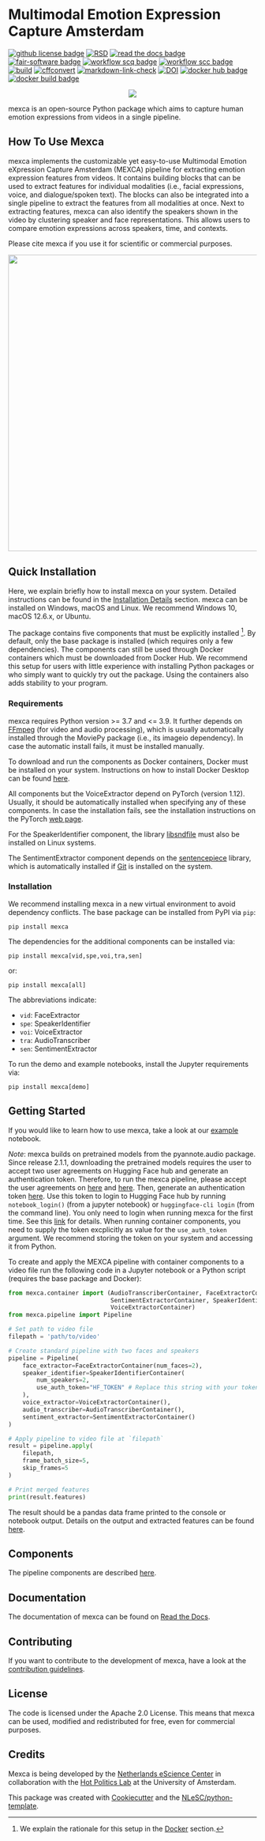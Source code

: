 
# Multimodal Emotion Expression Capture Amsterdam

[![github license badge](https://img.shields.io/github/license/mexca/mexca)](https://github.com/mexca/mexca)
[![RSD](https://img.shields.io/badge/rsd-mexca-00a3e3.svg)](https://research-software-directory.org/software/mexca)
[![read the docs badge](https://readthedocs.org/projects/pip/badge/)](https://mexca.readthedocs.io/en/latest/index.html)
[![fair-software badge](https://img.shields.io/badge/fair--software.eu-%E2%97%8F%20%20%E2%97%8F%20%20%E2%97%8F%20%20%E2%97%8F%20%20%E2%97%8B-yellow)](https://fair-software.eu)
[![workflow scq badge](https://sonarcloud.io/api/project_badges/measure?project=mexca_mexca&metric=alert_status)](https://sonarcloud.io/dashboard?id=mexca_mexca)
[![workflow scc badge](https://sonarcloud.io/api/project_badges/measure?project=mexca_mexca&metric=coverage)](https://sonarcloud.io/dashboard?id=mexca_mexca)
[![build](https://github.com/mexca/mexca/actions/workflows/build.yml/badge.svg)](https://github.com/mexca/mexca/actions/workflows/build.yml)
[![cffconvert](https://github.com/mexca/mexca/actions/workflows/cffconvert.yml/badge.svg)](https://github.com/mexca/mexca/actions/workflows/cffconvert.yml)
[![markdown-link-check](https://github.com/mexca/mexca/actions/workflows/markdown-link-check.yml/badge.svg)](https://github.com/mexca/mexca/actions/workflows/markdown-link-check.yml)
[![DOI](https://zenodo.org/badge/500818250.svg)](https://zenodo.org/badge/latestdoi/500818250)
[![docker hub badge](https://img.shields.io/static/v1?label=Docker%20Hub&message=mexca&color=blue&style=flat&logo=docker)](https://hub.docker.com/u/mexca)
[![docker build badge](https://img.shields.io/github/actions/workflow/status/mexca/mexca/docker.yml?label=Docker%20build&logo=docker)](https://github.com/mexca/mexca/actions/workflows/docker.yml)

<div align="center">
<img src="mexca_logo.png">
</div>

mexca is an open-source Python package which aims to capture human emotion expressions from videos in a single pipeline.

## How To Use Mexca

mexca implements the customizable yet easy-to-use Multimodal Emotion eXpression Capture Amsterdam (MEXCA) pipeline for extracting emotion expression features from videos. 
It contains building blocks that can be used to extract features for individual modalities (i.e., facial expressions, voice, and dialogue/spoken text). 
The blocks can also be integrated into a single pipeline to extract the features from all modalities at once. 
Next to extracting features, mexca can also identify the speakers shown in the video by clustering speaker and face representations. 
This allows users to compare emotion expressions across speakers, time, and contexts.

Please cite mexca if you use it for scientific or commercial purposes.

<div align="center">
<img src="docs/mexca_flowchart.svg" width="600">
</div>

## Quick Installation

Here, we explain briefly how to install mexca on your system. Detailed instructions can be found in the [Installation Details](https://mexca.readthedocs.io/en/latest/installation_details.html) section.
mexca can be installed on Windows, macOS and Linux. We recommend Windows 10, macOS 12.6.x, or Ubuntu.

The package contains five components that must be explicitly installed [^1]. By default, only the base package is installed
(which requires only a few dependencies). The components can still be used through Docker containers which must be downloaded
from Docker Hub. We recommend this setup for users with little experience with installing Python packages or who simply want to
quickly try out the package. Using the containers also adds stability to your program.

### Requirements

mexca requires Python version >= 3.7 and <= 3.9. It further depends on [FFmpeg](https://ffmpeg.org/) (for video and audio processing), 
which is usually automatically installed through the MoviePy package (i.e., its imageio dependency). In case the automatic install fails, 
it must be installed manually.

To download and run the components as Docker containers, Docker must be installed on your system. Instructions on how to install
Docker Desktop can be found [here](https://www.docker.com/get-started/).

All components but the VoiceExtractor depend on PyTorch (version 1.12). Usually, it should be automatically installed when specifying any
of these components. In case the installation fails, see the installation instructions on the PyTorch [web page](https://pytorch.org/get-started/locally/).

For the SpeakerIdentifier component, the library [libsndfile](https://libsndfile.github.io/libsndfile/) must also be installed on Linux systems.

The SentimentExtractor component depends on the [sentencepiece](https://github.com/google/sentencepiece) library,
which is automatically installed if [Git](https://git-scm.com/) is installed on the system.

### Installation

We recommend installing mexca in a new virtual environment to avoid dependency conflicts. The base package can be installed from PyPI via `pip`:

```console
pip install mexca
```

The dependencies for the additional components can be installed via:

```console
pip install mexca[vid,spe,voi,tra,sen]
```

or:

```console
pip install mexca[all]
```

The abbreviations indicate:

* `vid`: FaceExtractor
* `spe`: SpeakerIdentifier
* `voi`: VoiceExtractor
* `tra`: AudioTranscriber
* `sen`: SentimentExtractor

To run the demo and example notebooks, install the Jupyter requirements via:

```console
pip install mexca[demo]
```

## Getting Started

If you would like to learn how to use mexca, take a look at our [example](https://github.com/mexca/mexca/tree/main/examples) notebook.

*Note*: mexca builds on pretrained models from the pyannote.audio package. Since release 2.1.1, downloading the pretrained models requires the user to accept two user agreements on Hugging Face hub and generate an authentication token. Therefore, to run the mexca pipeline, please accept the user agreements on [here](https://huggingface.co/pyannote/speaker-diarization) and [here](https://huggingface.co/pyannote/segmentation). Then, generate an authentication token [here](https://huggingface.co/settings/tokens). Use this token to login to Hugging Face hub by running `notebook_login()` (from a jupyter notebook) or `huggingface-cli login` (from the command line). You only need to login when running mexca for the first time. See this [link](https://huggingface.co/docs/hub/models-adding-libraries) for details. When running container components, you need to supply the token excplicitly as value for the `use_auth_token` argument. We recommend storing the token on your system and accessing it from Python.

To create and apply the MEXCA pipeline with container components to a video file run the following code in a Jupyter notebook or a Python script (requires the base package and Docker):

```python
from mexca.container import (AudioTranscriberContainer, FaceExtractorContainer,
                             SentimentExtractorContainer, SpeakerIdentifierContainer, 
                             VoiceExtractorContainer)
from mexca.pipeline import Pipeline

# Set path to video file
filepath = 'path/to/video'

# Create standard pipeline with two faces and speakers
pipeline = Pipeline(
    face_extractor=FaceExtractorContainer(num_faces=2),
    speaker_identifier=SpeakerIdentifierContainer(
        num_speakers=2,
        use_auth_token="HF_TOKEN" # Replace this string with your token
    ),
    voice_extractor=VoiceExtractorContainer(),
    audio_transcriber=AudioTranscriberContainer(),
    sentiment_extractor=SentimentExtractorContainer()
)

# Apply pipeline to video file at `filepath`
result = pipeline.apply(
    filepath,
    frame_batch_size=5,
    skip_frames=5
)

# Print merged features
print(result.features)
```

The result should be a pandas data frame printed to the console or notebook output. Details on the output and extracted features can be found [here](https://mexca.readthedocs.io/en/latest/output.html).

## Components

The pipeline components are described [here](https://mexca.readthedocs.io/en/latest/components.html).

## Documentation

The documentation of mexca can be found on [Read the Docs](https://mexca.readthedocs.io/en/latest/index.html).

## Contributing

If you want to contribute to the development of mexca,
have a look at the [contribution guidelines](CONTRIBUTING.md).

## License

The code is licensed under the Apache 2.0 License. This means that mexca can be used, modified and redistributed for free, even for commercial purposes.

## Credits

Mexca is being developed by the [Netherlands eScience Center](https://www.esciencecenter.nl/) in collaboration with the [Hot Politics Lab](http://www.hotpolitics.eu/) at the University of Amsterdam.

This package was created with [Cookiecutter](https://github.com/audreyr/cookiecutter) and the [NLeSC/python-template](https://github.com/NLeSC/python-template).

[^1]: We explain the rationale for this setup in the [Docker](https://mexca.readthedocs.io/en/latest/docker.html) section.